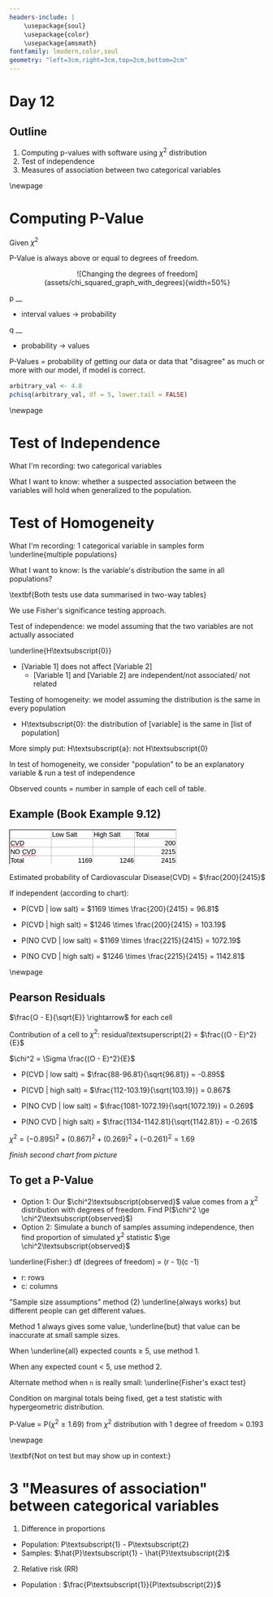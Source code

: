 ```yaml
---
headers-include: |
	\usepackage{soul}
	\usepackage{color}
	\usepackage{amsmath}
fontfamily: lmodern,color,soul
geometry: "left=3cm,right=3cm,top=2cm,bottom=2cm"
---
```


# Day 12

## Outline

1. Computing p-values with software using $\chi^2$ distribution
2. Test of independence
3. Measures of association between two categorical variables

\newpage


# Computing P-Value

Given $\chi^2$

P-Value is always above or equal to degrees of freedom.

<div style="text-align:center">![Changing the degrees of freedom](assets/chi_squared_graph_with_degrees){width=50%}</div>

p __

- interval values $\rightarrow$ probability

q __

- probability $\rightarrow$ values

P-Values = probability of getting our data or data that "disagree" as much or more with our model, if model is correct.

```r
arbitrary_val <- 4.8
pchisq(arbitrary_val, df = 5, lower.tail = FALSE)
```

\newpage

# Test of Independence

What I'm recording: two categorical variables

What I want to know: whether a suspected association between the variables will hold when generalized to the population.

# Test of Homogeneity

What I'm recording: 1 categorical variable in samples form \underline{multiple populations}

What I want to know: Is the variable's distribution the same in all populations?

\textbf{Both tests use data summarised in two-way tables}

We use Fisher's significance testing approach.

Test of independence: we model assuming that the two variables are not actually associated

\underline{H\textsubscript{0}}

- [Variable 1] does not affect [Variable 2]
	- [Variable 1] and [Variable 2] are independent/not associated/ not related

Testing of homogeneity: we model assuming the distribution is the same in every population

- H\textsubscript{0}: the distribution of [variable] is the same in [list of population]

More simply put: H\textsubscript{a}: not H\textsubscript{0}

In test of homogeneity, we consider "population" to be an explanatory variable & run a test of independence

Observed counts = number in sample of each cell of table.

## Example (Book Example 9.12)

![Base Table](assets/book_example_9_12)

Estimated probability of Cardiovascular Disease(CVD) = $\frac{200}{2415}$

If independent (according to chart):

- P(CVD | low salt) = $1169 \times \frac{200}{2415} = 96.81$

- P(CVD | high salt) = $1246 \times \frac{200}{2415} = 103.19$

- P(NO CVD | low salt) = $1169 \times \frac{2215}{2415} = 1072.19$

- P(NO CVD | high salt) = $1246 \times \frac{2215}{2415} = 1142.81$

\newpage

## Pearson Residuals

$\frac{O - E}{\sqrt{E}} \rightarrow$ for each cell

Contribution of a cell to $\chi^2$: residual\textsuperscript{2} = $\frac{(O - E)^2}{E}$

$\chi^2 = \Sigma \frac{(O - E)^2}{E}$


- P(CVD | low salt) = $\frac{88-96.81}{\sqrt{96.81}} = -0.895$

- P(CVD | high salt) = $\frac{112-103.19}{\sqrt{103.19}} = 0.867$

- P(NO CVD | low salt) = $\frac{1081-1072.19}{\sqrt{1072.19}} = 0.269$

- P(NO CVD | high salt) = $\frac{1134-1142.81}{\sqrt{1142.81}} = -0.261$

$\chi^2 = (-0.895)^2 + (0.867)^2 + (0.269)^2 + (-0.261)^2 = 1.69$

*finish second chart from picture*

## To get a P-Value

- Option 1: Our $\chi^2\textsubscript{observed}$ value comes from a $\chi^2$ distribution with degrees of freedom. Find P($\chi^2 \ge \chi^2\textsubscript{observed}$)
- Option 2: Simulate a bunch of samples assuming independence, then find proportion of simulated $\chi^2$ statistic $\ge \chi^2\textsubscript{observed}$

\underline{Fisher:} df (degrees of freedom) = (r - 1)(c -1)

- r: rows
- c: columns

"Sample size assumptions" method (2) \underline{always works} but different people can get different values.

Method 1 always gives some value, \underline{but} that value can be inaccurate at small sample sizes.

When \underline{all} expected counts $\ge$ 5, use method 1.

When any expected count < 5, use method 2.

Alternate method when `n` is really small: \underline{Fisher's exact test}

Condition on marginal totals being fixed, get a test statistic with hypergeometric distribution.

P-Value = P($\chi^2 \ge 1.69$) from $\chi^2$ distribution with 1 degree of freedom = 0.193

\newpage

\textbf{Not on test but may show up in context:}

# 3 "Measures of association" between categorical variables

1. Difference in proportions
- Population: P\textsubscript{1} - P\textsubscript{2}
- Samples: $\hat{P}\textsubscript{1} - \hat{P}\textsubscript{2}$
2. Relative risk (RR)
- Population : $\frac{P\textsubscript{1}}{P\textsubscript{2}}$
